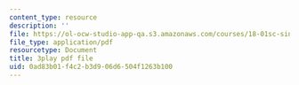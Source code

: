 ```yaml
---
content_type: resource
description: ''
file: https://ol-ocw-studio-app-qa.s3.amazonaws.com/courses/18-01sc-single-variable-calculus-fall-2010/0ad83b01f4c2b3d906d6504f1263b100_CXKoCMVqM9s.pdf
file_type: application/pdf
resourcetype: Document
title: 3play pdf file
uid: 0ad83b01-f4c2-b3d9-06d6-504f1263b100
---
```


